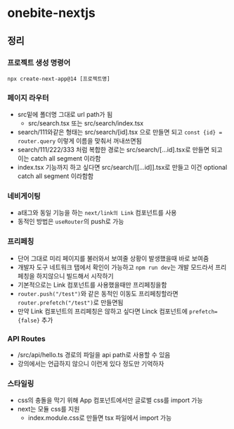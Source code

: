 # onebite-nextjs

## 정리

### 프로젝트 생성 명령어

```shell
npx create-next-app@14 [프로젝트명]
```

### 페이지 라우터

- src밑에 폴더명 그대로 url path가 됨
  - src/search.tsx 또는 src/search/index.tsx
- search/111와같은 형태는 src/search/[id].tsx 으로 만들면 되고 ```const {id} = router.query``` 이렇게 이름을 맞춰서 꺼내쓰면됨
- search/111/222/333 처럼 복합한 경로는 src/search/[...id].tsx로 만들면 되고 이는 catch all segment 이라함
- index.tsx 기능까지 하고 싶다면 src/search/[[...id]].tsx로 만들고 이건 optional catch all segment 이라함함

### 네비게이팅

- a태그와 동일 기능을 하는 ```next/link의 Link``` 컴포넌트를 사용
- 동적인 방법은 ```useRouter```의 push로 가능

### 프리페칭

- 단어 그대로 미리 페이지를 불러와서 보여줄 상황이 발생했을때 바로 보여줌
- 개발자 도구 네트워크 탭에서 확인이 가능하고 ```npm run dev```는 개발 모드라서 프리페칭을 하지않으니 빌드해서 시작하기
- 기본적으로는 Link 컴포넌트를 사용했을때만 프리페칭을함
- ```router.push("/test")```와 같은 동적인 이동도 프리페칭할라면 ```router.prefetch("/test")```로 만들면됨
- 만약 Link 컴포넌트의 프리페칭은 않하고 싶다면 Linck 컴포넌트에 ```prefetch={false}``` 추가

### API Routes

- /src/api/hello.ts 경로의 파일을 api path로 사용할 수 있음
- 강의에서는 언급하지 않으니 이런게 있다 정도만 기억하자

### 스타일링

- css의 충돌을 막기 위해 App 컴포넌트에서만 글로벌 css를 import 가능
- next는 모듈 css를 지원
  - index.module.css로 만들면 tsx 파일에서 import 가능
